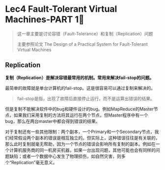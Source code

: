 # Lec4 Fault-Tolerant Virtual Machines-PART 1⃣️

> 这一章主要是讨论容错（Fault-Tolerance）和复制（Replication）问题
>
> 主要参照论文 The Design of a Practical System for Fault-Tolerant Virtual Machines

## Replication

**复制（Replication）是解决容错最常用的机制。常用来解决fail-stop的问题。**

最简单的故障就是单台计算机的fail-stop。这是很容易可以通过复制来解决的。

> fail-stop是指，出现了故障后直接停止运行，而不是运算出错误的结果。

但是复制不能解决软件中的bug和硬件设计的bug。例如MapReduce的Master节点，如果我们采用复制的方法将其运行在两个节点，但Master程序中有一个bug，那么在两台master中都会得到错误的结果。

对于复制还有一些其他限制：两个副本，一个Primary和一个Secondary节点，我们经常假设两个副本的错误是相互独立的。但实际上，这种错误往往是有关联的，那么此时复制就毫无帮助，因为一个节点的错误会影响所有复制的副本。例如在一个计算机服务商的同一机房买机器，如果一台出现问题，其他可能也会有同样的问题缺陷；或者一个数据中心发生了物理损伤，如自然灾害，则多个“Replication”毫无意义。

